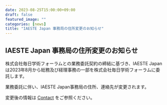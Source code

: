 ```yaml
---
date: 2023-08-25T15:00:00+09:00
draft: false
featured_image: ""
categories: [news]
title: "IAESTE Japan 事務局の住所変更のお知らせ"
---
```

## IAESTE Japan 事務局の住所変更のお知らせ

株式会社毎日学術フォーラムとの業務委託契約の締結に基づき、IAESTE Japanは2023年8月から総務及び経理事務の一部を株式会社毎日学術フォーラムに委託します。

業務委託に伴い、IAESTE Japan事務局の住所、連絡先が変更されます。

変更後の情報は [Contact](/contact/) をご参照ください。
